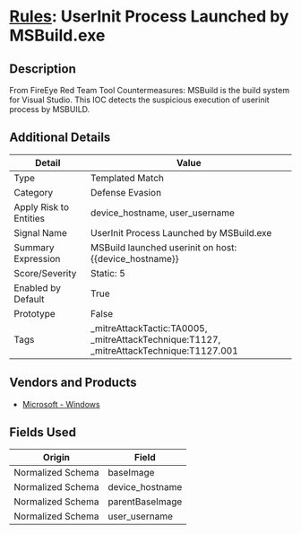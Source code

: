 # [Rules](README.md): UserInit Process Launched by MSBuild.exe

## Description
From FireEye Red Team Tool Countermeasures:
MSBuild is the build system for Visual Studio. This IOC detects the suspicious execution of userinit process by MSBUILD.

## Additional Details
|Detail|Value|
|----|----|
|Type|Templated Match|
|Category|Defense Evasion|
|Apply Risk to Entities|device_hostname, user_username|
|Signal Name|UserInit Process Launched by MSBuild.exe|
|Summary Expression|MSBuild launched userinit on host: {{device_hostname}}|
|Score/Severity|Static: 5|
|Enabled by Default|True|
|Prototype|False|
|Tags|_mitreAttackTactic:TA0005, _mitreAttackTechnique:T1127, _mitreAttackTechnique:T1127.001|
## Vendors and Products
- [Microsoft - Windows](../products/1ff7546c-cb36-4a24-87f7-89d2cecc5761.md)


## Fields Used

|Origin|Field|
|----|----|
|Normalized Schema|baseImage|
|Normalized Schema|device_hostname|
|Normalized Schema|parentBaseImage|
|Normalized Schema|user_username|



